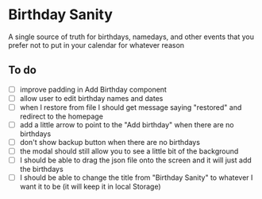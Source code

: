 # Birthday Sanity

A single source of truth for birthdays, namedays, and other events that you prefer not to put in your calendar for whatever reason 


## To do

- [ ] improve padding in Add Birthday component
- [ ] allow user to edit birthday names and dates
- [ ] when I restore from file I should get message saying "restored" and redirect to the homepage
- [ ] add a little arrow to point to the "Add birthday" when there are no birthdays
- [ ] don't show backup button when there are no birthdays
- [ ] the modal should still allow you to see a little bit of the background
- [ ] I should be able to drag the json file onto the screen and it will just add the birthdays
- [ ] I should be able to change the title from "Birthday Sanity" to whatever I want it to be (it will keep it in local Storage)

